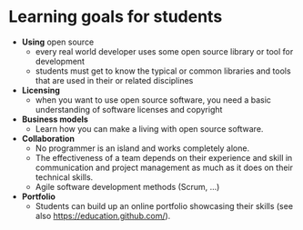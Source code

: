 # Learning goals for students

* **Using** open source
  * every real world developer uses some open source library or tool for development
  * students must get to know the typical or common libraries and tools that are used in their or related disciplines
* **Licensing**
  * when you want to use open source software, you need a basic understanding of software licenses and copyright
* **Business models**
  * Learn how you can make a living with open source software.
* **Collaboration**
  * No programmer is an island and works completely alone.
  * The effectiveness of a team depends on their experience and skill in communication and project management as much as it does on their technical skills.
  * Agile software development methods (Scrum, ...)
* **Portfolio**
  * Students can build up an online portfolio showcasing their skills (see also https://education.github.com/).
